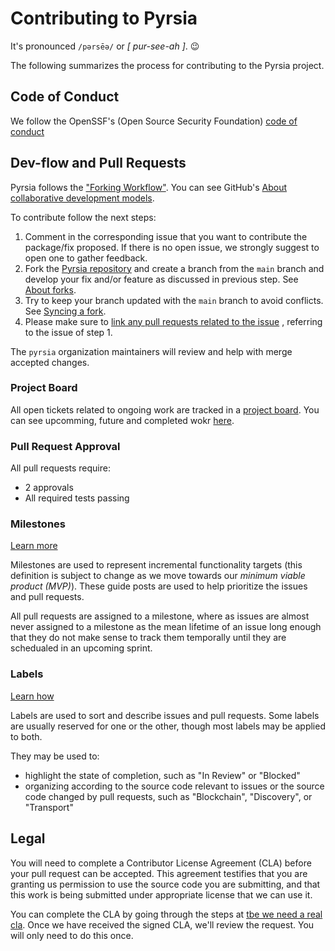 # Contributing to Pyrsia

It's pronounced `/pərsēə/` or _[ pur-see-ah ]_. :wink:

The following summarizes the process for contributing to the Pyrsia project.

## Code of Conduct

We follow the OpenSSF's (Open Source Security Foundation) [code of conduct](https://openssf.org/community/code-of-conduct/)

## Dev-flow and Pull Requests

Pyrsia follows the ["Forking Workflow"](https://blog.devgenius.io/git-forking-workflow-bbba0226d39c). You can see GitHub's
[About collaborative development models](https://docs.github.com/en/pull-requests/collaborating-with-pull-requests/getting-started/about-collaborative-development-models#fork-and-pull-model).

To contribute follow the next steps:

1. Comment in the corresponding issue that you want to contribute the package/fix proposed. If there is no open issue, we strongly suggest
   to open one to gather feedback.
2. Fork the [Pyrsia repository](https://github.com/pyrsia/pyrsia-sandbox) and create a branch from the `main` branch and develop
   your fix and/or feature as discussed in previous step. See
   [About forks](https://docs.github.com/en/pull-requests/collaborating-with-pull-requests/working-with-forks/about-forks).
3. Try to keep your branch updated with the `main` branch to avoid conflicts. See [Syncing a fork](https://docs.github.com/en/pull-requests/collaborating-with-pull-requests/working-with-forks/syncing-a-fork).
4. Please make sure to [link any pull requests related to the issue](https://docs.github.com/en/issues/tracking-your-work-with-issues/linking-a-pull-request-to-an-issue)
   , referring to the issue of step 1.

The `pyrsia` organization maintainers will review and help with merge accepted changes.

### Project Board

All open tickets related to ongoing work are tracked in a [project board](https://docs.github.com/en/issues/organizing-your-work-with-project-boards).
You can see upcomming, future and completed wokr [here](https://github.com/orgs/pyrsia/projects/2).

### Pull Request Approval

All pull requests require:

- 2 approvals
- All required tests passing

### Milestones

[Learn more](https://docs.github.com/en/issues/using-labels-and-milestones-to-track-work/about-milestones)

Milestones are used to represent incremental functionality targets (this definition is subject to change as we move towards our _minimum viable product (MVP)_). These guide posts are used to help prioritize the issues and pull requests.

All pull requests are assigned to a milestone, where as issues are almost never assigned to a milestone as the mean lifetime of an issue long enough that they do not make sense to track them temporally until they are schedualed in an upcoming sprint.

### Labels

[Learn how](https://docs.github.com/en/issues/using-labels-and-milestones-to-track-work/managing-labels#applying-a-label)

Labels are used to sort and describe issues and pull requests. Some labels are usually reserved for one or the other, though most labels may be applied to both.

They may be used to:

- highlight the state of completion, such as "In Review" or "Blocked"
- organizing according to the source code relevant to issues or the source code changed by pull requests, such as "Blockchain", "Discovery", or "Transport"

## Legal

You will need to complete a Contributor License Agreement (CLA) before your pull request can be accepted. This agreement testifies that you are granting us permission to use the source code you are submitting, and that this work is being submitted under appropriate license that we can use it.

You can complete the CLA by going through the steps at [tbe we need a real cla](#). Once we have received the signed CLA, we'll review the request. You will only need to do this once.
